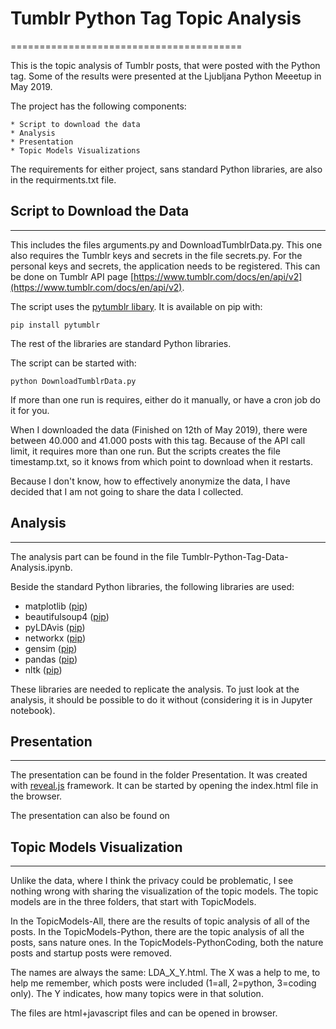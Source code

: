 # Tumblr Python Tag Topic Analysis
========================================

This is the topic analysis of Tumblr posts, that were posted with the Python tag. Some of the results were presented at the Ljubljana Python Meeetup in May 2019. 

The project has the following components:

    * Script to download the data
    * Analysis
    * Presentation
    * Topic Models Visualizations

The requirements for either project, sans standard Python libraries, are also in the requirments.txt file.

## Script to Download the Data
--------------------------------

This includes the files arguments.py and DownloadTumblrData.py. This one also requires the Tumblr keys and secrets in the file secrets.py. For the personal keys and secrets, the application needs to be registered. This can be done on Tumblr API page [https://www.tumblr.com/docs/en/api/v2](https://www.tumblr.com/docs/en/api/v2). 

The script uses the [pytumblr libary](https://github.com/tumblr/pytumblr). It is available on pip with:

    pip install pytumblr

The rest of the libraries are standard Python libraries.

The script can be started with:

    python DownloadTumblrData.py

If more than one run is requires, either do it manually, or have a cron job do it for you. 

When I downloaded the data (Finished on 12th of May 2019), there were between 40.000 and 41.000 posts with this tag. Because of the API call limit, it requires more than one run. But the scripts creates the file timestamp.txt, so it knows from which point to download when it restarts. 

Because I don't know, how to effectively anonymize the data, I have decided that I am not going to share the data I collected. 
 
## Analysis
------------------

The analysis part can be found in the file Tumblr-Python-Tag-Data-Analysis.ipynb. 

Beside the standard Python libraries, the following libraries are used:

* matplotlib ([pip](https://pypi.org/project/matplotlib/))
* beautifulsoup4 ([pip](https://pypi.org/project/beautifulsoup4/))
* pyLDAvis ([pip](https://pypi.org/project/pyLDAvis/))
* networkx ([pip](https://pypi.org/project/networkx/))
* gensim ([pip](https://pypi.org/project/gensim/))
* pandas ([pip](https://pypi.org/project/pandas/))
* nltk ([pip](https://pypi.org/project/nltk/))

These libraries are needed to replicate the analysis. To just look at the analysis, it should be possible to do it without (considering it is in Jupyter notebook). 

## Presentation
------------------------

The presentation can be found in the folder Presentation. It was created with [reveal.js](https://github.com/hakimel/reveal.js) framework. It can be started by opening the index.html file in the browser. 

The presentation can also be found on []()

## Topic Models Visualization
-----------------------------------

Unlike the data, where I think the privacy could be problematic, I see nothing wrong with sharing the visualization of the topic models. The topic models are in the three folders, that start with TopicModels.

In the TopicModels-All, there are the results of topic analysis of all of the posts. In the TopicModels-Python, there are the topic analysis of all the posts, sans nature ones. In the TopicModels-PythonCoding, both the nature posts and startup posts were removed. 

The names are always the same: LDA\_X\_Y.html. The X was a help to me, to help me remember, which posts were included (1=all, 2=python, 3=coding only). The Y indicates, how many topics were in that solution. 

The files are html+javascript files and can be opened in browser.


